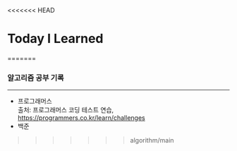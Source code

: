 <<<<<<< HEAD
# Today I Learned
=======
### 알고리즘 공부 기록
---
+ 프로그래머스      
  출처: 프로그래머스 코딩 테스트 연습, https://programmers.co.kr/learn/challenges
+ 백준
>>>>>>> algorithm/main
